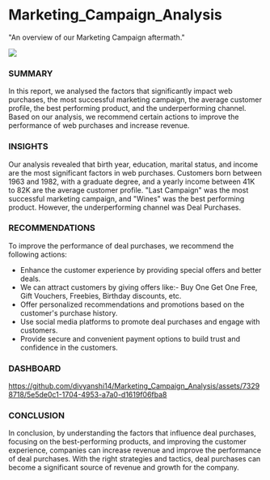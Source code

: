# Marketing_Campaign_Analysis
"An overview of our Marketing Campaign aftermath."

<img src = "https://static.vecteezy.com/system/resources/previews/010/925/603/non_2x/marketing-campaign-business-strategy-digital-product-advertising-target-audience-in-social-media-brand-communication-company-website-flat-design-modern-illustration-vector.jpg">

### **SUMMARY**
In this report, we analysed the factors that significantly impact web purchases, the most successful marketing campaign, the average customer profile, the best performing product, and the underperforming channel. Based on our analysis, we recommend certain actions to improve the performance of web purchases and increase revenue.

### **INSIGHTS**
Our analysis revealed that birth year, education, marital status, and income are the most significant factors in web purchases. Customers born between 1963 and 1982, with a graduate degree, and a yearly income between 41K to 82K are the average customer profile. "Last Campaign" was the most successful marketing campaign, and "Wines" was the best performing product. However, the underperforming channel was Deal Purchases.

### **RECOMMENDATIONS**
To improve the performance of deal purchases, we recommend the following actions:
*	Enhance the customer experience by providing special offers and better deals.
*	We can attract customers by giving offers like:- Buy One Get One Free, Gift Vouchers, Freebies, Birthday discounts, etc.
*	Offer personalized recommendations and promotions based on the customer's purchase history.
*	Use social media platforms to promote deal purchases and engage with customers.
*	Provide secure and convenient payment options to build trust and confidence in the customers.

### **DASHBOARD**
https://github.com/divyanshi14/Marketing_Campaign_Analysis/assets/73298718/5e5de0c1-1704-4953-a7a0-d1619f06fba8

### **CONCLUSION**
In conclusion, by understanding the factors that influence deal purchases, focusing on the best-performing products, and improving the customer experience, companies can increase revenue and improve the performance of deal purchases. With the right strategies and tactics, deal purchases can become a significant source of revenue and growth for the company.
